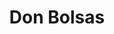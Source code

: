 ---
id: "donbolsas"
image: 
  src: "/src/images/donbolsas_full.png"
  alt: "don bolsas web"
title: "Don Bolsas"
location: "Madrid, Spain"
year: "2020"
platform: "Shopify"
tech: "Liquid"
show_title: {portfolio: true, card: false}
url: "https://donbolsas.com"
description: Fully functional e-commerce based in Liquid Shopify template scripting language. 
        The site sells small plastic bags to retail stores all around Spain. With more than 5K
         users monthly and updated to the latests Dawn Shopify version. The site was developed with custom JS and specific
         demands from the client both in functionality and visual elements. The site is currently active and mantained.
---